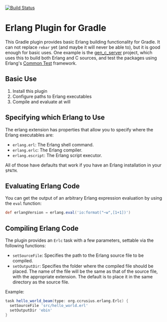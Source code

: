 [![Build Status](https://travis-ci.org/ccrusius/gradle-erlang-plugin.svg?branch=master)](https://travis-ci.org/ccrusius/gradle-erlang-plugin)

# Erlang Plugin for Gradle

This Gradle plugin provides basic Erlang building functionality for
Gradle. It can not replace `rebar` yet (and maybe it will never be
able to), but it is good enough for basic uses. One example is the
[gen_c_server](https://github.com/ccrusius/gen_c_server) project,
which uses this to build both Erlang and C sources, and test the
packages using Erlang's
[Common Test](http://erlang.org/doc/man/ct.html) framework.

## Basic Use

1. Install this plugin
2. Configure paths to Erlang executables
3. Compile and evaluate at will

## Specifying which Erlang to Use

The erlang extension has properties that allow you to specify where
the Erlang executables are:

* `erlang.erl`: The Erlang shell command.
* `erlang.erlc`: The Erlang compiler.
* `erlang.escript`: The Erlang script executor.

All of those have defaults that work if you have an Erlang
installation in your `$PATH`.

## Evaluating Erlang Code

You can get the output of an arbitrary Erlang expression evaluation by
using the `eval` function:
```groovy
def erlangVersion = erlang.eval('io:format("~w",[1+1])')
```

## Compiling Erlang Code

The plugin provides an `Erlc` task with a few parameters, settable via
the following functions:

* `setSourceFile`: Specifies the path to the Erlang source file to be
  compiled.
* `setOutputDir`: Specifies the folder where the compiled file should
  be placed. The name of the file will be the same as that of the
  source file, with the appropriate extension. The default is to place
  it in the same directory as the source file.

Example:
```groovy
task hello_world_beam(type: org.ccrusius.erlang.Erlc) {
  setSourceFile 'src/hello_world.erl'
  setOutputDir 'ebin'
}
```
